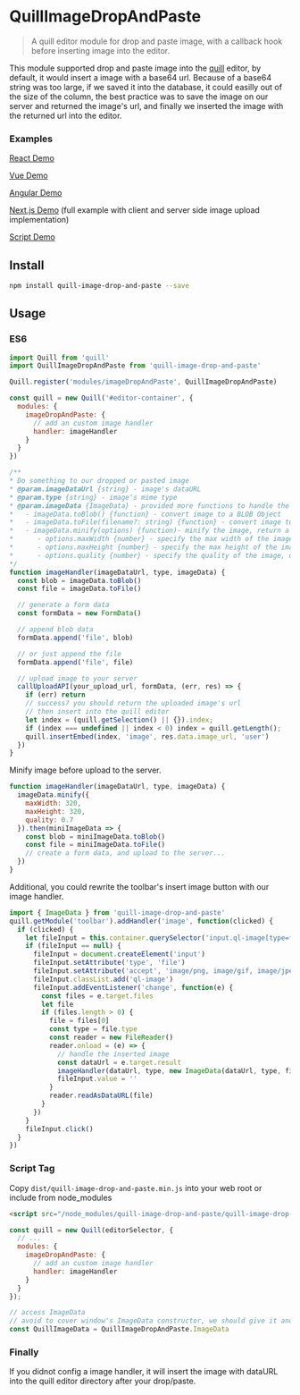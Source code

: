# QuillImageDropAndPaste
> A quill editor module for drop and paste image, with a callback hook before inserting image into the editor.

This module supported drop and paste image into the [quill](https://quilljs.com/) editor, by default, it would insert a image with a base64 url. Because of a base64 string was too large, if we saved it into the database, it could easilly out of the size of the column, the best practice was to save the image on our server and returned the image's url, and finally we inserted the image with the returned url into the editor. <br>


### Examples

[React Demo](https://github.com/chenjuneking/quill-image-drop-and-paste/tree/master/example/react-demo)

[Vue Demo](https://github.com/chenjuneking/quill-image-drop-and-paste/tree/master/example/vue-demo)

[Angular Demo](https://github.com/chenjuneking/quill-image-drop-and-paste/tree/master/example/angular-demo)

[Next.js Demo](https://github.com/chenjuneking/quill-image-drop-and-paste/tree/master/example/nextjs-demo) (full example with client and server side image upload implementation)

[Script Demo](https://github.com/chenjuneking/quill-image-drop-and-paste/tree/master/example/script-demo)


## Install
```bash
npm install quill-image-drop-and-paste --save
```

## Usage

### ES6

```javascript
import Quill from 'quill'
import QuillImageDropAndPaste from 'quill-image-drop-and-paste'

Quill.register('modules/imageDropAndPaste', QuillImageDropAndPaste)

const quill = new Quill('#editor-container', {
  modules: {
    imageDropAndPaste: {
      // add an custom image handler
      handler: imageHandler
    }
  }
})

/**
* Do something to our dropped or pasted image
* @param.imageDataUrl {string} - image's dataURL
* @param.type {string} - image's mime type
* @param.imageData {ImageData} - provided more functions to handle the image
*   - imageData.toBlob() {function} - convert image to a BLOB Object
*   - imageData.toFile(filename?: string) {function} - convert image to a File Object. filename is optional, it will generate a random name if the original image didn't have a name.
*   - imageData.minify(options) {function)- minify the image, return a promise
*      - options.maxWidth {number} - specify the max width of the image, default is 800
*      - options.maxHeight {number} - specify the max height of the image, default is 800
*      - options.quality {number} - specify the quality of the image, default is 0.8
*/
function imageHandler(imageDataUrl, type, imageData) {
  const blob = imageData.toBlob()
  const file = imageData.toFile()

  // generate a form data
  const formData = new FormData()

  // append blob data
  formData.append('file', blob)

  // or just append the file
  formData.append('file', file)

  // upload image to your server
  callUploadAPI(your_upload_url, formData, (err, res) => {
    if (err) return
    // success? you should return the uploaded image's url
    // then insert into the quill editor
    let index = (quill.getSelection() || {}).index;
    if (index === undefined || index < 0) index = quill.getLength();
    quill.insertEmbed(index, 'image', res.data.image_url, 'user')
  })
}
```

Minify image before upload to the server.

```javascript
function imageHandler(imageDataUrl, type, imageData) {
  imageData.minify({
    maxWidth: 320,
    maxHeight: 320,
    quality: 0.7
  }).then(miniImageData => {
    const blob = miniImageData.toBlob()
    const file = miniImageData.toFile()
    // create a form data, and upload to the server...
  })
}
```

Additional, you could rewrite the toolbar's insert image button with our image handler.

```javascript
import { ImageData } from 'quill-image-drop-and-paste'
quill.getModule('toolbar').addHandler('image', function(clicked) {
  if (clicked) {
    let fileInput = this.container.querySelector('input.ql-image[type=file]')
    if (fileInput == null) {
      fileInput = document.createElement('input')
      fileInput.setAttribute('type', 'file')
      fileInput.setAttribute('accept', 'image/png, image/gif, image/jpeg, image/bmp, image/x-icon')
      fileInput.classList.add('ql-image')
      fileInput.addEventListener('change', function(e) {
        const files = e.target.files
        let file
        if (files.length > 0) {
          file = files[0]
          const type = file.type
          const reader = new FileReader()
          reader.onload = (e) => {
            // handle the inserted image
            const dataUrl = e.target.result
            imageHandler(dataUrl, type, new ImageData(dataUrl, type, file.name))
            fileInput.value = ''
          }
          reader.readAsDataURL(file)
        }
      })
    }
    fileInput.click()
  }
})
```

### Script Tag

Copy `dist/quill-image-drop-and-paste.min.js` into your web root or include from node_modules

```html
<script src="/node_modules/quill-image-drop-and-paste/quill-image-drop-and-paste.min.js"></script>
```

```javascript
const quill = new Quill(editorSelector, {
  // ...
  modules: {
    imageDropAndPaste: {
      // add an custom image handler
      handler: imageHandler
    }
  }
});

// access ImageData
// avoid to cover window's ImageData constructor, we should give it another name
const QuillImageData = QuillImageDropAndPaste.ImageData
```

### Finally

If you didnot config a image handler, it will insert the image with dataURL into the quill editor directory after your drop/paste.